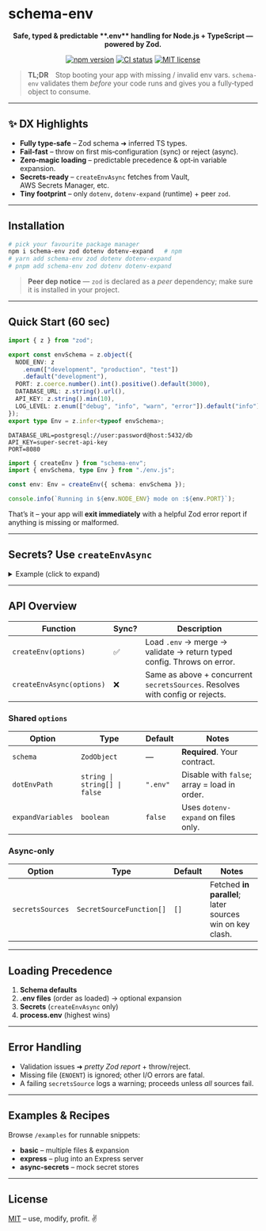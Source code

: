 # schema-env

<p align="center"><strong>Safe, typed &amp; predictable **.env** handling for Node.js + TypeScript — powered by Zod.</strong></p>

<p align="center">
  <a href="https://badge.fury.io/js/schema-env"><img src="https://badge.fury.io/js/schema-env.svg" alt="npm version" /></a>
  <a href="https://github.com/devvictrix/schema-env/actions/workflows/ci.yml"><img src="https://github.com/devvictrix/schema-env/actions/workflows/ci.yml/badge.svg" alt="CI status" /></a>
  <a href="https://opensource.org/licenses/MIT"><img src="https://img.shields.io/badge/License-MIT-yellow.svg" alt="MIT license" /></a>
</p>

> **TL;DR** Stop booting your app with missing / invalid env vars. `schema-env` validates them _before_ your code runs and gives you a fully‑typed object to consume.

---

## ✨ DX Highlights

- **Fully type‑safe** – Zod schema ➜ inferred TS types.
- **Fail‑fast** – throw on first mis‑configuration (sync) or reject (async).
- **Zero‑magic loading** – predictable precedence &amp; opt‑in variable expansion.
- **Secrets‑ready** – `createEnvAsync` fetches from Vault, AWS Secrets Manager, etc.
- **Tiny footprint** – only `dotenv`, `dotenv-expand` (runtime) + peer `zod`.

---

## Installation

```bash
# pick your favourite package manager
npm i schema-env zod dotenv dotenv-expand   # npm
# yarn add schema-env zod dotenv dotenv-expand
# pnpm add schema-env zod dotenv dotenv-expand
```

> **Peer dep notice** — `zod` is declared as a _peer_ dependency; make sure it is installed in your project.

---

## Quick Start (60 sec)

```ts title="src/env.ts"
import { z } from "zod";

export const envSchema = z.object({
  NODE_ENV: z
    .enum(["development", "production", "test"])
    .default("development"),
  PORT: z.coerce.number().int().positive().default(3000),
  DATABASE_URL: z.string().url(),
  API_KEY: z.string().min(10),
  LOG_LEVEL: z.enum(["debug", "info", "warn", "error"]).default("info"),
});
export type Env = z.infer<typeof envSchema>;
```

```dotenv title=".env"
DATABASE_URL=postgresql://user:password@host:5432/db
API_KEY=super‑secret‑api‑key
PORT=8080
```

```ts title="src/index.ts"
import { createEnv } from "schema-env";
import { envSchema, type Env } from "./env.js";

const env: Env = createEnv({ schema: envSchema });

console.info(`Running in ${env.NODE_ENV} mode on :${env.PORT}`);
```

That’s it – your app will **exit immediately** with a helpful Zod error report if anything is missing or malformed.

---

## Secrets? Use `createEnvAsync`

<details>
<summary>Example (click to expand)</summary>

```ts
import { createEnvAsync, SecretSourceFunction } from "schema-env";
import { z } from "zod";

const schema = z.object({
  DB_PASSWORD: z.string(),
  STRIPE_KEY: z.string().startsWith("sk_"),
});

const fromAws: SecretSourceFunction = async () => ({ DB_PASSWORD: "aws‑pwd" });
const fromVault: SecretSourceFunction = async () => ({
  STRIPE_KEY: "sk_test_123",
});

(async () => {
  const env = await createEnvAsync({
    schema,
    secretsSources: [fromAws, fromVault],
  });
  console.log(env);
})();
```

</details>

---

## API Overview

| Function                  | Sync? | Description                                                                   |
| ------------------------- | ----- | ----------------------------------------------------------------------------- |
| `createEnv(options)`      | ✅    | Load `.env` → merge → validate → return typed config. Throws on error.        |
| `createEnvAsync(options)` | ❌    | Same as above + concurrent `secretsSources`. Resolves with config or rejects. |

### Shared `options`

| Option            | Type                          | Default  | Notes                                        |
| ----------------- | ----------------------------- | -------- | -------------------------------------------- |
| `schema`          | `ZodObject`                   | —        | **Required**. Your contract.                 |
| `dotEnvPath`      | `string \| string[] \| false` | `".env"` | Disable with `false`; array = load in order. |
| `expandVariables` | `boolean`                     | `false`  | Uses `dotenv-expand` on files only.          |

### Async‑only

| Option           | Type                     | Default | Notes                                                    |
| ---------------- | ------------------------ | ------- | -------------------------------------------------------- |
| `secretsSources` | `SecretSourceFunction[]` | `[]`    | Fetched **in parallel**; later sources win on key clash. |

---

## Loading Precedence

1. **Schema defaults**
2. **.env files** (order as loaded) → optional expansion
3. **Secrets** (`createEnvAsync` only)
4. **process.env** (highest wins)

---

## Error Handling

- Validation issues ➜ _pretty Zod report_ + throw/reject.
- Missing file (`ENOENT`) is ignored; other I/O errors are fatal.
- A failing `secretsSource` logs a warning; proceeds unless _all_ sources fail.

---

## Examples & Recipes

Browse `/examples` for runnable snippets:

- **basic** – multiple files &amp; expansion
- **express** – plug into an Express server
- **async-secrets** – mock secret stores

---

## License

[MIT](https://opensource.org/licenses/MIT) – use, modify, profit. ✌️
